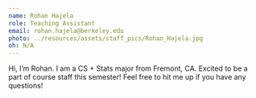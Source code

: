 ```yaml
---
name: Rohan Hajela
role: Teaching Assistant
email: rohan.hajela@berkeley.edu
photo: ../resources/assets/staff_pics/Rohan_Hajela.jpg
oh: N/A
---
```


Hi, I’m Rohan. I am a CS + Stats major from Fremont, CA. Excited to be a part of course staff this semester! Feel free to hit me up if you have any questions!
